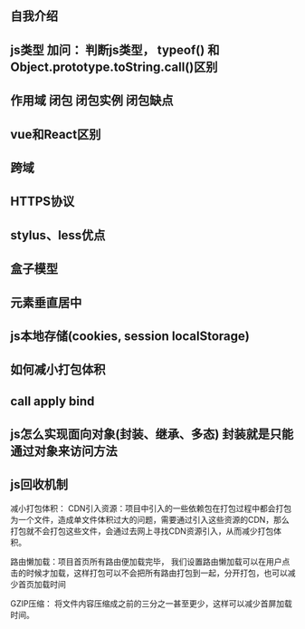 ## 自我介绍
## js类型   加问： 判断js类型，  typeof() 和 Object.prototype.toString.call()区别
## 作用域  闭包  闭包实例  闭包缺点
## vue和React区别
## 跨域
## HTTPS协议
## stylus、less优点
## 盒子模型
## 元素垂直居中
## js本地存储(cookies, session localStorage)
## 如何减小打包体积
## call apply bind
## js怎么实现面向对象(封装、继承、多态)  封装就是只能通过对象来访问方法
## js回收机制


减小打包体积： 
CDN引入资源：项目中引入的一些依赖包在打包过程中都会打包为一个文件，造成单文件体积过大的问题，需要通过引入这些资源的CDN，那么打包就不会打包这些文件，会通过去网上寻找CDN资源引入，从而减少打包体积。

路由懒加载：项目首页所有路由便加载完毕， 我们设置路由懒加载可以在用户点击的时候才加载，这样打包可以不会把所有路由打包到一起，分开打包，也可以减少首页加载时间

GZIP压缩： 将文件内容压缩成之前的三分之一甚至更少，这样可以减少首屏加载时间。